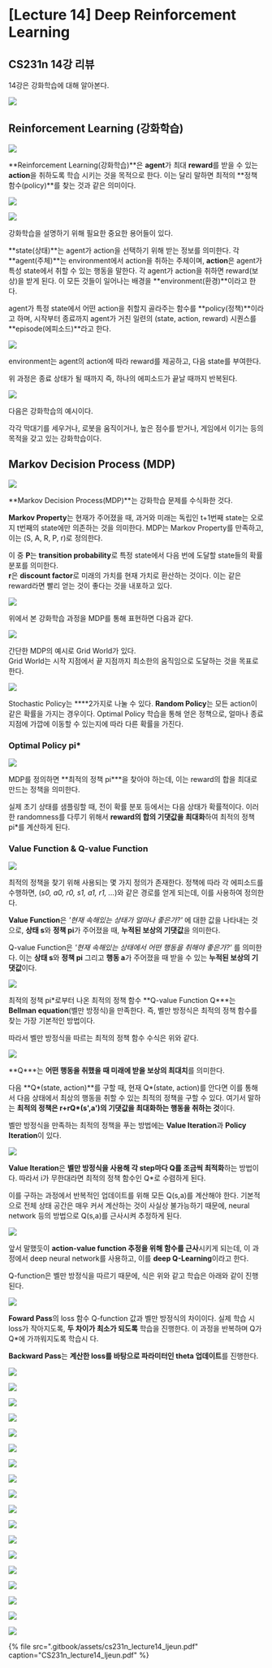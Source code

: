 # \[Lecture 14\] Deep Reinforcement Learning

## CS231n 14강 리뷰

14강은 강화학습에 대해 알아본다.

![](.gitbook/assets/cs231n_lecture14_ljeun_page-0001.jpg)

## Reinforcement Learning \(강화학습\)

![](.gitbook/assets/cs231n_lecture14_ljeun_page-0003.jpg)

**Reinforcement Learning\(강화학습\)**은 **agent**가 최대 **reward**를 받을 수 있는 **action**을 취하도록 학습 시키는 것을 목적으로 한다. 이는 달리 말하면 최적의 **정책 함수\(policy\)**를 찾는 것과 같은 의미이다.

![](.gitbook/assets/cs231n_lecture14_ljeun_page-0004.jpg)

![](.gitbook/assets/cs231n_lecture14_ljeun_page-0005.jpg)

강화학습을 설명하기 위해 필요한 중요한 용어들이 있다.

**state\(상태\)**는 agent가 action을 선택하기 위해 받는 정보를 의미한다. 각 **agent\(주체\)**는 environment에서 action을 취하는 주체이며, **action**은 agent가 특성 state에서 취할 수 있는 행동을 말한다. 각 agent가 action을 취하면 reward\(보상\)을 받게 된다. 이 모든 것들이 일어나는 배경을 **environment\(환경\)**이라고 한다. 

agent가 특정 state에서 어떤 action을 취할지 골라주는 함수를 **policy\(정책\)**이라고 하며, 시작부터 종료까지 agent가 거친 일련의 \(state, action, reward\) 시퀀스를 **episode\(에피소드\)**라고 한다.

![](.gitbook/assets/cs231n_lecture14_ljeun_page-0006.jpg)

environment는 agent의 action에 따라 reward를 제공하고, 다음 state를 부여한다.

위 과정은 종료 상태가 될 때까지 즉, 하나의 에피소드가 끝날 때까지 반복된다.

![](.gitbook/assets/cs231n_lecture14_ljeun_page-0007.jpg)

다음은 강화학습의 예시이다.

각각 막대기를 세우거나, 로봇을 움직이거나, 높은 점수를 받거나, 게임에서 이기는 등의 목적을 갖고 있는 강화학습이다.

## Markov Decision Process \(MDP\)

![](.gitbook/assets/cs231n_lecture14_ljeun_page-0008.jpg)

**Markov Decision Process\(MDP\)**는 강화학습 문제를 수식화한 것다. 

**Markov Property**는 현재가 주어졌을 때,  과거와 미래는 독립인 t+1번째 state는 오로지 t번째의 state에만 의존하는 것을 의미한다. MDP는 Markov Property를 만족하고, 이는 \(S, A, R, P, r\)로 정의한다.

이 중 **P**는 **transition probability**로 특정 state에서 다음 번에 도달할 state들의 확률 분포를 의미한다.  
**r**은 **discount factor**로 미래의 가치를 현재 가치로 환산하는 것이다. 이는 같은 reward라면 빨리 얻는 것이 좋다는 것을 내포하고 있다.

![](.gitbook/assets/cs231n_lecture14_ljeun_page-0009.jpg)

위에서 본 강화학습 과정을 MDP를 통해 표현하면 다음과 같다.

![](.gitbook/assets/cs231n_lecture14_ljeun_page-0010.jpg)

간단한 MDP의 예시로 Grid World가 있다.  
Grid World는 시작 지점에서 끝 지점까지 최소한의 움직임으로 도달하는 것을 목표로 한다. 



![](.gitbook/assets/cs231n_lecture14_ljeun_page-0011.jpg)

Stochastic Policy는 ****2가지로 나눌 수 있다. **Random Policy**는 모든 action이 같은 확률을 가지는 경우이다. Optimal Policy 학습을 통해 얻은 정책으로, 얼마나 종료 지점에 가깝에 이동할 수 있는지에 따라 다른 확률을 가진다.

### Optimal Policy pi\*

![](.gitbook/assets/cs231n_lecture14_ljeun_page-0012.jpg)

MDP를 정의하면 **최적의 정책 pi\***을 찾아야 하는데, 이는 reward의 합을 최대로 만드는 정책을 의미한다.

실제 초기 상태를 샘플링할 때, 전이 확률 분포 등에서는 다음 상태가 확률적이다. 이러한 randomness를 다루기 위해서 **reward의 합의 기댓값을 최대화**하여 최적의 정책 pi\*를 계산하게 된다.

### Value Function & Q-value Function

![](.gitbook/assets/cs231n_lecture14_ljeun_page-0013.jpg)

최적의 정책을 찾기 위해 사용되는 몇 가지 정의가 존재한다. 정책에 따라 각 에피소드를 수행하면, \(_s0, a0, r0, s1, a1, r1, ..._\)와 같은 경로를 얻게 되는데, 이를 사용하여 정의한다.

**Value Function**은 _'현재 속해있는 상태가 얼마나 좋은가?'_ 에 대한 값을 나타내는 것으로, **상태 s**와 **정책 pi**가 주어졌을 때, **누적된 보상의 기댓값**을 의미한다. 

Q-value Function은 _'현재 속해있는 상태에서 어떤 행동을 취해야 좋은가?'_ 를 의미한다. 이는 **상태 s**와 **정책 pi** 그리고 **행동 a**가 주어졌을 때 받을 수 있는 **누적된 보상의 기댓값**이다. 

![](.gitbook/assets/cs231n_lecture14_ljeun_page-0014.jpg)

최적의 정책 pi\*로부터 나온 최적의 정책 함수 **Q-value Function Q\***는 **Bellman equation**\(벨만 방정식\)을 만족한다. 즉, 벨만 방정식은 최적의 정책 함수를 찾는 가장 기본적인 방법이다.

따라서 벨만 방정식을 따르는 최적의 정책 함수 수식은 위와 같다.

![](.gitbook/assets/cs231n_lecture14_ljeun_page-0015.jpg)

**Q\***는 **어떤 행동을 취했을 때 미래에 받을 보상의 최대치**를 의미한다. 

다음 **Q\*\(state, action\)**를 구할 때, 현재 Q\*\(state, action\)를 안다면 이를 통해서 다음 상태에서 최상의 행동을 취할 수 있는 최적의 정책을 구할 수 있다. 여기서 말하는 **최적의 정책은 r+rQ\*\(s',a'\)의 기댓값을 최대화하는 행동을 취하는 것**이다.

벨만 방정식을 만족하는 최적의 정책을 푸는 방법에는 **Value Iteration**과 **Policy Iteration**이 있다. 

![](.gitbook/assets/cs231n_lecture14_ljeun_page-0016.jpg)

**Value Iteration**은 **벨만 방정식을 사용해 각 step마다 Q를 조금씩 최적화**하는 방법이다. 따라서 i가 무한대라면 최적의 정책 함수인 Q\*로 수렴하게 된다.

이를 구하는 과정에서 반복적인 업데이트를 위해 모든 Q\(s,a\)를 계산해야 한다. 기본적으로 전체 상태 공간은 매우 커서 계산하는 것이 사실상 불가능하기 때문에, neural network 등의 방법으로 Q\(s,a\)를 근사시켜 추정하게 된다.

![](.gitbook/assets/cs231n_lecture14_ljeun_page-0017.jpg)

앞서 말했듯이 **action-value function 추정을 위해 함수를 근사**시키게 되는데, 이 과정에서 deep neural network를 사용하고, 이를 **deep Q-Learning**이라고 한다.

Q-function은 벨만 방정식을 따르기 때문에, 식은 위와 같고 학습은 아래와 같이 진행된다.

![](.gitbook/assets/cs231n_lecture14_ljeun_page-0018.jpg)

**Foward Pass**의 loss 함수 Q-function 값과 벨만 방정식의 차이이다. 실제 학습 시 loss가 작아지도록, **두 차이가 최소가 되도록** 학습을 진행한다. 이 과정을 반복하며  Q가  Q\*에  가까워지도록  학습시 다.

**Backward Pass**는 **계산한 loss를 바탕으로 파라미터인 theta 업데이트**를 진행한다.

![](.gitbook/assets/cs231n_lecture14_ljeun_page-0019.jpg)



![](.gitbook/assets/cs231n_lecture14_ljeun_page-0020.jpg)

![](.gitbook/assets/cs231n_lecture14_ljeun_page-0021.jpg)

![](.gitbook/assets/cs231n_lecture14_ljeun_page-0022.jpg)

![](.gitbook/assets/cs231n_lecture14_ljeun_page-0023.jpg)

![](.gitbook/assets/cs231n_lecture14_ljeun_page-0024.jpg)

![](.gitbook/assets/cs231n_lecture14_ljeun_page-0025.jpg)

![](.gitbook/assets/cs231n_lecture14_ljeun_page-0026.jpg)

![](.gitbook/assets/cs231n_lecture14_ljeun_page-0027.jpg)

![](.gitbook/assets/cs231n_lecture14_ljeun_page-0028.jpg)

![](.gitbook/assets/cs231n_lecture14_ljeun_page-0029.jpg)

![](.gitbook/assets/cs231n_lecture14_ljeun_page-0030.jpg)



![](.gitbook/assets/cs231n_lecture14_ljeun_page-0031.jpg)

![](.gitbook/assets/cs231n_lecture14_ljeun_page-0032.jpg)

![](.gitbook/assets/cs231n_lecture14_ljeun_page-0033.jpg)

![](.gitbook/assets/cs231n_lecture14_ljeun_page-0034.jpg)

![](.gitbook/assets/cs231n_lecture14_ljeun_page-0035.jpg)

![](.gitbook/assets/cs231n_lecture14_ljeun_page-0036.jpg)





{% file src=".gitbook/assets/cs231n\_lecture14\_ljeun.pdf" caption="CS231n\_lecture14\_ljeun.pdf" %}



